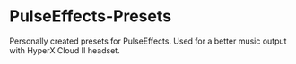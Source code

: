 # PulseEffects-Presets
Personally created presets for PulseEffects. Used for a better music output with HyperX Cloud II headset.
